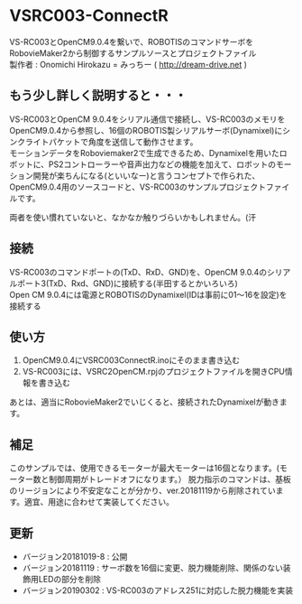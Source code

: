 # VSRC003-ConnectR
VS-RC003とOpenCM9.0.4を繋いで、ROBOTISのコマンドサーボをRobovieMaker2から制御するサンプルソースとプロジェクトファイル  
製作者 : Onomichi Hirokazu = みっちー ( http://dream-drive.net )

## もう少し詳しく説明すると・・・
VS-RC003とOpenCM 9.0.4をシリアル通信で接続し、VS-RC003のメモリをOpenCM9.0.4から参照し、16個のROBOTIS製シリアルサーボ(Dynamixel)にシンクライトパケットで角度を送信して動作させます。  
モーションデータをRoboviemaker2で生成できるため、Dynamixelを用いたロボットに、PS2コントローラーや音声出力などの機能を加えて、ロボットのモーション開発が楽ちんになる(といいなー)と言うコンセプトで作られた、OpenCM9.0.4用のソースコードと、VS-RC003のサンプルプロジェクトファイルです。  

両者を使い慣れていないと、なかなか触りづらいかもしれません。(汗  

## 接続
VS-RC003のコマンドポートの(TxD、RxD、GND)を、OpenCM 9.0.4のシリアルポート3(TxD、Rxd、GND)に接続する(半田するとかいろいろ)  
Open CM 9.0.4には電源とROBOTISのDynamixel(IDは事前に01～16を設定)を接続する  

## 使い方
1. OpenCM9.0.4にVSRC003ConnectR.inoにそのまま書き込む  
2. VS-RC003には、VSRC2OpenCM.rpjのプロジェクトファイルを開きCPU情報を書き込む

あとは、適当にRobovieMaker2でいじくると、接続されたDynamixelが動きます。

## 補足
このサンプルでは、使用できるモーターが最大モーターは16個となります。(モーター数と制御周期がトレードオフになります。）
脱力指示のコマンドは、基板のリージョンにより不安定なことが分かり、ver.20181119から削除されています。適宜、用途に合わせて実装してください。

## 更新 
 - バージョン20181019-8 : 公開
 - バージョン20181119 : サーボ数を16個に変更、脱力機能削除、関係のない装飾用LEDの部分を削除
 - バージョン20190302 : VS-RC003のアドレス251に対応した脱力機能を実装